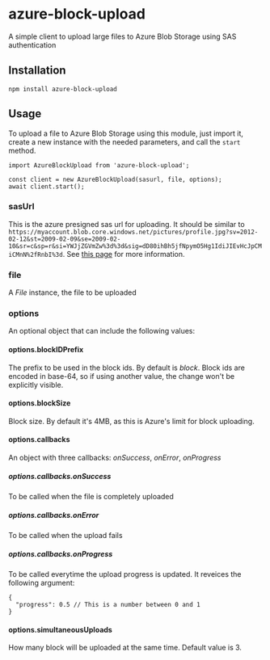 # azure-block-upload
A simple client to upload large files to Azure Blob Storage using SAS authentication

## Installation
```
npm install azure-block-upload
```

## Usage
To upload a file to Azure Blob Storage using this module, just import it, create a new instance with the needed parameters, and call the `start` method.

```
import AzureBlockUpload from 'azure-block-upload';

const client = new AzureBlockUpload(sasurl, file, options);
await client.start();
```
### sasUrl
This is the azure presigned sas url for uploading. It should be similar to `https://myaccount.blob.core.windows.net/pictures/profile.jpg?sv=2012-02-12&st=2009-02-09&se=2009-02-10&sr=c&sp=r&si=YWJjZGVmZw%3d%3d&sig=dD80ihBh5jfNpymO5Hg1IdiJIEvHcJpCMiCMnN%2fRnbI%3d`. See [this page](https://docs.microsoft.com/en-us/azure/storage/common/storage-sas-overview) for more information.

### file
A *File* instance, the file to be uploaded

### options
An optional object that can include the following values:

#### options.blockIDPrefix
The prefix to be used in the block ids. By default is *block*. Block ids are encoded in base-64, so if using another value, the change won't be explicitly visible.

#### options.blockSize
Block size. By default it's 4MB, as this is Azure's limit for block uploading. 

#### options.callbacks
An object with three callbacks: *onSuccess*, *onError*, *onProgress*

##### options.callbacks.onSuccess
To be called when the file is completely uploaded

##### options.callbacks.onError
To be called when the upload fails

##### options.callbacks.onProgress
To be called everytime the upload progress is updated. It reveices the following argument:
```
{
  "progress": 0.5 // This is a number between 0 and 1
}
```

#### options.simultaneousUploads
How many block will be uploaded at the same time. Default value is 3.

